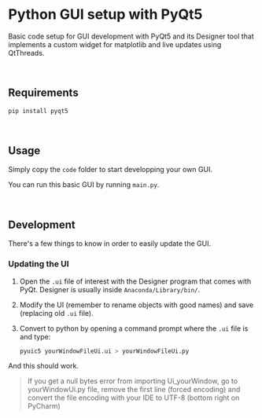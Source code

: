 # Python GUI setup with PyQt5
Basic code setup for GUI development with PyQt5 and its Designer tool that implements a custom widget for matplotlib and live updates using QtThreads.

&nbsp;

## Requirements

```bash
pip install pyqt5
```

&nbsp;

## Usage

Simply copy the `code` folder to start developping your own GUI. 

You can run this basic GUI by running `main.py`.

&nbsp;

## Development

There's a few things to know in order to easily update the GUI.



### Updating the UI

1. Open the `.ui` file of interest with the Designer program that comes with PyQt. Designer is usually inside `Anaconda/Library/bin/`.

2. Modify the UI (remember to rename objects with good names) and save (replacing old `.ui` file).

3. Convert to python by opening a command prompt where the `.ui` file is and type:

   ```bash
   pyuic5 yourWindowFileUi.ui > yourWindowFileUi.py
   ```

And this should work. 

> If you get a null bytes error from importing Ui_yourWindow, go to yourWindowUi.py file, remove the first line (forced encoding) and convert the file encoding with your IDE to UTF-8 (bottom right on PyCharm)

